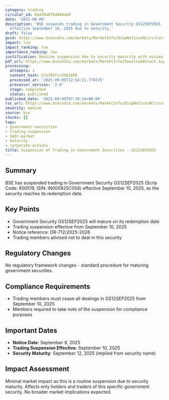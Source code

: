 ```yaml
---
category: trading
circular_id: 0a439a87bd046ae8
date: '2025-09-09'
description: 'BSE suspends trading in Government Security GS12SEP2025 (ISIN: IN000925C056)
  effective September 10, 2025 due to maturity.'
draft: false
guid: https://www.bseindia.com/markets/MarketInfo/DispNoticesNCirculars.aspx?Noticeid={B0A209DC-2874-4209-9151-B808D2A1D6D9}&noticeno=20250909-7&dt=09/09/2025&icount=7&totcount=57&flag=0
impact: low
impact_ranking: low
importance_ranking: low
justification: Routine suspension due to security maturity with minimal market impact
pdf_url: https://www.bseindia.com/markets/MarketInfo/DownloadAttach.aspx?id=20250909-7&attachedId=
processing:
  attempts: 1
  content_hash: b7e793fcc5562b90
  processed_at: '2025-09-09T12:54:21.774725'
  processor_version: '2.0'
  stage: completed
  status: published
published_date: '2025-09-09T07:19:34+00:00'
rss_url: https://www.bseindia.com/markets/MarketInfo/DispNoticesNCirculars.aspx?Noticeid={B0A209DC-2874-4209-9151-B808D2A1D6D9}&noticeno=20250909-7&dt=09/09/2025&icount=7&totcount=57&flag=0
severity: medium
source: bse
stocks: []
tags:
- government-securities
- trading-suspension
- debt-market
- maturity
- corporate-actions
title: Suspension of Trading in Government Securities - GS12SEP2025
---
```


## Summary

BSE has suspended trading in Government Security GS12SEP2025 (Scrip Code: 800519, ISIN: IN000925C056) effective September 10, 2025, as the security reaches its redemption date.

## Key Points

- Government Security GS12SEP2025 will mature on its redemption date
- Trading suspension effective from September 10, 2025
- Notice reference: DR-712/2025-2026
- Trading members advised not to deal in this security

## Regulatory Changes

No regulatory framework changes - standard procedure for maturing government securities.

## Compliance Requirements

- Trading members must cease all dealings in GS12SEP2025 from September 10, 2025
- Members required to take note of the suspension for compliance purposes

## Important Dates

- **Notice Date**: September 9, 2025
- **Trading Suspension Effective**: September 10, 2025
- **Security Maturity**: September 12, 2025 (implied from security name)

## Impact Assessment

Minimal market impact as this is a routine suspension due to security maturity. Affects only holders and traders of this specific government security. No broader market implications expected.
